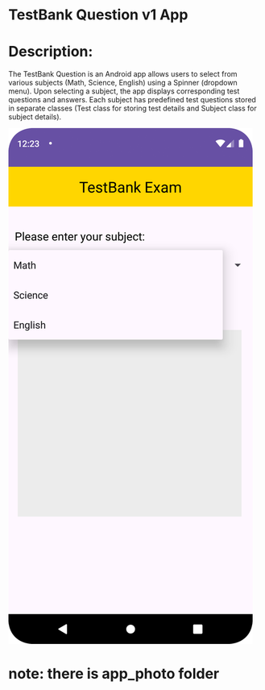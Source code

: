 # TestBank Question v1 App

# Description:
The TestBank Question is an Android app allows users to select from various subjects (Math, Science, English) using a Spinner (dropdown menu).
Upon selecting a subject, the app displays corresponding test questions and answers.
Each subject has predefined test questions stored in separate classes (Test class for storing test details and Subject class for subject details).

![](app_photo/2.png)
# note: there is app_photo folder
